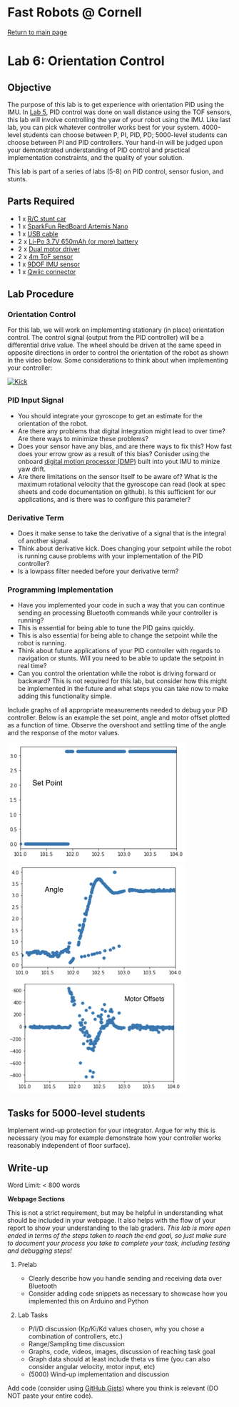 # Fast Robots @ Cornell

[Return to main page](index.md)

# Lab 6: Orientation Control

## Objective
The purpose of this lab is to get experience with orientation PID using the IMU. In [Lab 5](Lab5.md), PID control was done on wall distance using the TOF sensors, this lab will involve controlling the yaw of your robot using the IMU. Like last lab, you can pick whatever controller works best for your system. 4000-level students can choose between P, PI, PID, PD; 5000-level students can choose between PI and PID controllers. Your hand-in will be judged upon your demonstrated understanding of PID control and practical implementation constraints, and the quality of your solution.  

This lab is part of a series of labs (5-8) on PID control, sensor fusion, and stunts. 

## Parts Required
* 1 x [R/C stunt car](https://force1rc.com/products/cyclone-remote-control-car-for-kids-adults)
* 1 x [SparkFun RedBoard Artemis Nano](https://www.sparkfun.com/products/15443)
* 1 x [USB cable](https://www.amazon.com/SUMPK-Charging-Braided-Compatible-Samsung/dp/B08R68T84N/ref=sr_1_4?keywords=usb+c+to+c&qid=1636380583&qsid=147-6677549-1776715&refinements=p_n_feature_ten_browse-bin%3A23555327011&rnid=23555276011&s=pc&sr=1-4&sres=B08D9SB161%2CB08R68T84N%2CB01CZVEUIE%2CB01FM51812%2CB07VCZV3R4%2CB075V68NVR%2CB075GMKZWW%2CB093BVBRJT%2CB09BBBJ33F%2CB09C2D9Z7T%2CB012V56D2A%2CB092CYFQMP%2CB081L4V3DN%2CB07Y6ZJT1D%2CB07Y2XKPX5%2CB07VPYJV8V%2CB07THJGZ9Z%2CB08W2TP2TT%2CB0744BKDRD%2CB07THFJ1J5&srpt=ELECTRONIC_CABLE)
* 2 x [Li-Po 3.7V 650mAh (or more) battery](https://www.amazon.com/URGENEX-Battery-Rechargeable-Quadcopter-Charger/dp/B08T9FB56F/ref=sr_1_3?keywords=lipo+battery+3.7V+850mah&qid=1639066404&sr=8-3)
* 2 x [Dual motor driver](https://www.digikey.com/en/products/detail/pololu-corporation/2130/10450426)
* 2 x [4m ToF sensor](https://www.pololu.com/product/3415)
* 1 x [9DOF IMU sensor](https://www.digikey.com/en/products/detail/pimoroni-ltd/PIM448/10246391)
* 1 x [Qwiic connector](https://www.sparkfun.com/products/14426)

## Lab Procedure

### Orientation Control

For this lab, we will work on implementing stationary (in place) orientation control. The control signal (output from the PID controller) will be a differential drive value. The wheel should be driven at the same speed in opposite directions in order to control the orientation of the robot as shown in the video below. Some considerations to think about when implementing your controller:

[![Kick](https://img.youtube.com/vi/SExEftZorVM/1.jpg)](https://youtu.be/SExEftZorVM "Kick")

### PID Input Signal
* You should integrate your gyroscope to get an estimate for the orientation of the robot.
* Are there any problems that digital integration might lead to over time? Are there ways to minimize these problems?
* Does your sensor have any bias, and are there ways to fix this? How fast does your errow grow as a result of this bias? Conisder using the onboard [digital motion processor (DMP)](../tutorials/dmp.md) built into yout IMU to minize yaw drift.
* Are there limitations on the sensor itself to be aware of? What is the maximum rotational velocity that the gyroscope can read (look at spec sheets and code documentation on github). Is this sufficient for our applications, and is there was to configure this parameter? 

### Derivative Term
* Does it make sense to take the derivative of a signal that is the integral of another signal.
* Think about derivative kick. Does changing your setpoint while the robot is running cause problems with your implementation of the PID controller?
* Is a lowpass filter needed before your derivative term?

### Programming Implementation 
* Have you implemented your code in such a way that you can continue sending an processing Bluetooth commands while your controller is running?
* This is essential for being able to tune the PID gains quickly.
* This is also essential for being able to change the setpoint while the robot is running.
* Think about future applications of your PID controller with regards to navigation or stunts. Will you need to be able to update the setpoint in real time?
* Can you control the orientation while the robot is driving forward or backward? This is not required for this lab, but consider how this might be implemented in the future and what steps you can take now to make adding this functionality simple.

Include graphs of all appropriate measurements needed to debug your PID controller. Below is an example the set point, angle and motor offset plotted as a function of time. Observe the overshoot and settling time of the angle and the response of the motor values. 

<img src="./../Figs/Lab6_TaskBSetpoint.png" width="400">

<img src="./../Figs/Lab6_TaskBAngle.png" width="400">

<img src="./../Figs/Lab6_TaskBMotorOffsets.png" width="400">

## Tasks for 5000-level students
   
Implement wind-up protection for your integrator. Argue for why this is necessary (you may for example demonstrate how your controller works reasonably independent of floor surface). 

## Write-up

Word Limit: < 800 words
                 
**Webpage Sections**

This is not a strict requirement, but may be helpful in understanding what should be included in your webpage. It also helps with the flow of your report to show your understanding to the lab graders. *This lab is more open ended in terms of the steps taken to reach the end goal, so just make sure to document your process you take to complete your task, including testing and debugging steps!*

1. Prelab
   * Clearly describe how you handle sending and receiving data over Bluetooth
   * Consider adding code snippets as necessary to showcase how you implemented this on Arduino and Python

2. Lab Tasks
   * P/I/D discussion (Kp/Ki/Kd values chosen, why you chose a combination of controllers, etc.)
   * Range/Sampling time discussion
   * Graphs, code, videos, images, discussion of reaching task goal 
   * Graph data should at least include theta vs time (you can also consider angular velocity, motor input, etc)
   * (5000) Wind-up implementation and discussion
   
Add code (consider using [GitHub Gists](https://gist.github.com)) where you think is relevant (DO NOT paste your entire code).
